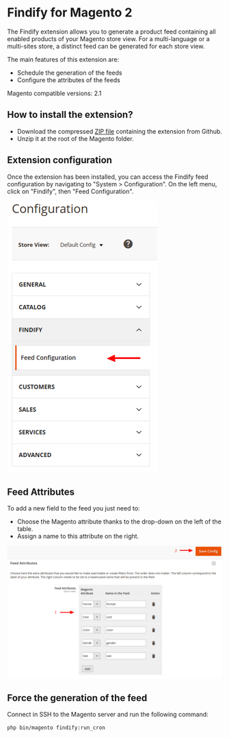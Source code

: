 Findify for Magento 2
=====================

The Findify extension allows you to generate a product feed containing all enabled products of your Magento store view.
For a multi-language or a multi-sites store, a distinct feed can be generated for each store view.

The main features of this extension are:
- Schedule the generation of the feeds
- Configure the attributes of the feeds

Magento compatible versions: 2.1

## How to install the extension?

* Download the compressed [ZIP file](https://github.com/findify/findify-magento2/archive/master.zip "ZIP") containing the extension from Github.
* Unzip it at the root of the Magento folder.

## Extension configuration

Once the extension has been installed, you can access the Findify feed configuration by navigating to "System > Configuration".
On the left menu, click on "Findify", then "Feed Configuration".

![system_configuration](doc/system_configuration.png)

## Feed Attributes
To add a new field to the feed you just need to:
- Choose the Magento attribute thanks to the drop-down on the left of the table.
- Assign a name to this attribute on the right. 

![feed_attributes](doc/feed_attributes.png)

## Force the generation of the feed
Connect in SSH to the Magento server and run the following command:

```bash
php bin/magento findify:run_cron 
```

